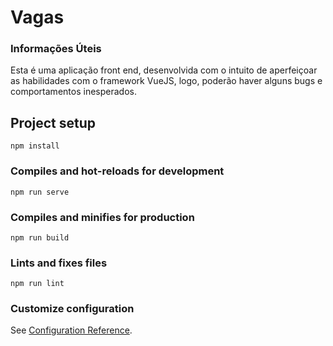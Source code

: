 # Vagas

### Informações Úteis
Esta é uma aplicação front end, desenvolvida com o intuito de aperfeiçoar as habilidades com o framework VueJS, logo, poderão haver alguns bugs e comportamentos inesperados.

## Project setup
```
npm install
```

### Compiles and hot-reloads for development
```
npm run serve
```

### Compiles and minifies for production
```
npm run build
```

### Lints and fixes files
```
npm run lint
```

### Customize configuration
See [Configuration Reference](https://cli.vuejs.org/config/).
